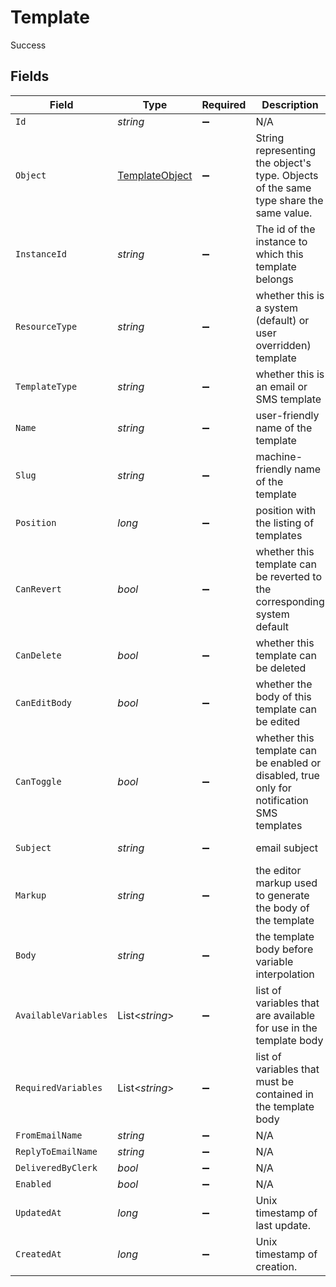 # Template

Success


## Fields

| Field                                                                                      | Type                                                                                       | Required                                                                                   | Description                                                                                | Example                                                                                    |
| ------------------------------------------------------------------------------------------ | ------------------------------------------------------------------------------------------ | ------------------------------------------------------------------------------------------ | ------------------------------------------------------------------------------------------ | ------------------------------------------------------------------------------------------ |
| `Id`                                                                                       | *string*                                                                                   | :heavy_minus_sign:                                                                         | N/A                                                                                        | temp_12345                                                                                 |
| `Object`                                                                                   | [TemplateObject](../../Models/Components/TemplateObject.md)                                | :heavy_minus_sign:                                                                         | String representing the object's type. Objects of the same type share the same value.<br/> | template                                                                                   |
| `InstanceId`                                                                               | *string*                                                                                   | :heavy_minus_sign:                                                                         | The id of the instance to which this template belongs                                      | inst_67890                                                                                 |
| `ResourceType`                                                                             | *string*                                                                                   | :heavy_minus_sign:                                                                         | whether this is a system (default) or user overridden) template                            | system                                                                                     |
| `TemplateType`                                                                             | *string*                                                                                   | :heavy_minus_sign:                                                                         | whether this is an email or SMS template                                                   | email                                                                                      |
| `Name`                                                                                     | *string*                                                                                   | :heavy_minus_sign:                                                                         | user-friendly name of the template                                                         | Welcome Email                                                                              |
| `Slug`                                                                                     | *string*                                                                                   | :heavy_minus_sign:                                                                         | machine-friendly name of the template                                                      | welcome_email                                                                              |
| `Position`                                                                                 | *long*                                                                                     | :heavy_minus_sign:                                                                         | position with the listing of templates                                                     | 1                                                                                          |
| `CanRevert`                                                                                | *bool*                                                                                     | :heavy_minus_sign:                                                                         | whether this template can be reverted to the corresponding system default                  | false                                                                                      |
| `CanDelete`                                                                                | *bool*                                                                                     | :heavy_minus_sign:                                                                         | whether this template can be deleted                                                       | true                                                                                       |
| `CanEditBody`                                                                              | *bool*                                                                                     | :heavy_minus_sign:                                                                         | whether the body of this template can be edited                                            |                                                                                            |
| `CanToggle`                                                                                | *bool*                                                                                     | :heavy_minus_sign:                                                                         | whether this template can be enabled or disabled, true only for notification SMS templates |                                                                                            |
| `Subject`                                                                                  | *string*                                                                                   | :heavy_minus_sign:                                                                         | email subject                                                                              | Welcome to our service!                                                                    |
| `Markup`                                                                                   | *string*                                                                                   | :heavy_minus_sign:                                                                         | the editor markup used to generate the body of the template                                | <p>Hello, {{ user.name }}</p>                                                              |
| `Body`                                                                                     | *string*                                                                                   | :heavy_minus_sign:                                                                         | the template body before variable interpolation                                            | You are now signed up. Welcome!                                                            |
| `AvailableVariables`                                                                       | List<*string*>                                                                             | :heavy_minus_sign:                                                                         | list of variables that are available for use in the template body                          | [<br/>"user.name",<br/>"user.email"<br/>]                                                  |
| `RequiredVariables`                                                                        | List<*string*>                                                                             | :heavy_minus_sign:                                                                         | list of variables that must be contained in the template body                              | [<br/>"user.name"<br/>]                                                                    |
| `FromEmailName`                                                                            | *string*                                                                                   | :heavy_minus_sign:                                                                         | N/A                                                                                        | Clerk Support                                                                              |
| `ReplyToEmailName`                                                                         | *string*                                                                                   | :heavy_minus_sign:                                                                         | N/A                                                                                        | support@clerk.com                                                                          |
| `DeliveredByClerk`                                                                         | *bool*                                                                                     | :heavy_minus_sign:                                                                         | N/A                                                                                        | true                                                                                       |
| `Enabled`                                                                                  | *bool*                                                                                     | :heavy_minus_sign:                                                                         | N/A                                                                                        |                                                                                            |
| `UpdatedAt`                                                                                | *long*                                                                                     | :heavy_minus_sign:                                                                         | Unix timestamp of last update.<br/>                                                        | 1610000000                                                                                 |
| `CreatedAt`                                                                                | *long*                                                                                     | :heavy_minus_sign:                                                                         | Unix timestamp of creation.<br/>                                                           | 1600000000                                                                                 |